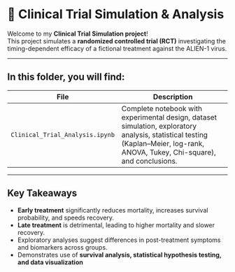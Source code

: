 # 🧪 Clinical Trial Simulation & Analysis  

Welcome to my **Clinical Trial Simulation project**!   
This project simulates a **randomized controlled trial (RCT)** investigating the timing-dependent efficacy of a fictional treatment against the ALIEN-1 virus.  

---

## In this folder, you will find:  

| File | Description |  
|------|-------------|  
| `Clinical_Trial_Analysis.ipynb` | Complete notebook with experimental design, dataset simulation, exploratory analysis, statistical testing (Kaplan–Meier, log-rank, ANOVA, Tukey, Chi-square), and conclusions. |  

---

## Key Takeaways  

- **Early treatment** significantly reduces mortality, increases survival probability, and speeds recovery.  
- **Late treatment** is detrimental, leading to higher mortality and slower recovery.  
- Exploratory analyses suggest differences in post-treatment symptoms and biomarkers across groups.  
- Demonstrates use of **survival analysis, statistical hypothesis testing, and data visualization** 
